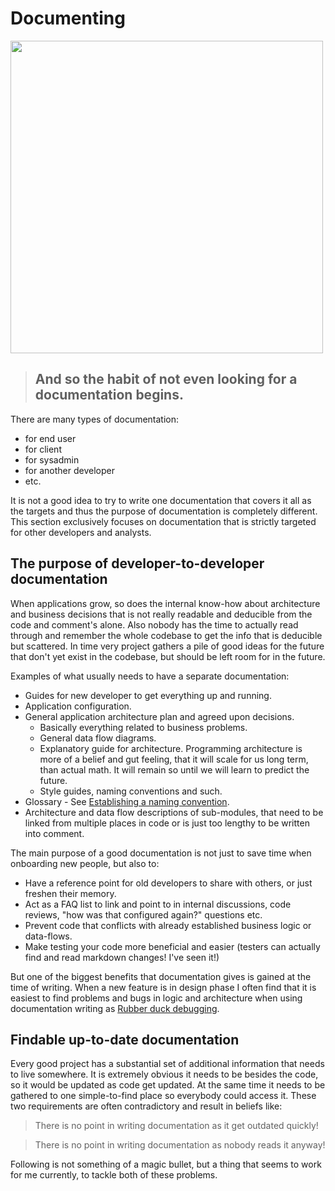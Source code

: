 # Documenting

<img src="https://geekandpoke.typepad.com/.a/6a00d8341d3df553ef0168eabe2192970c-pi" width="500">

> ## And so the habit of not even looking for a documentation begins.

There are many types of documentation:
* for end user
*  for client
* for sysadmin
* for another developer
* etc.

It is not a good idea to try to write one documentation that covers it all as the targets and thus the purpose of
documentation is completely different. This section exclusively focuses on documentation that is strictly targeted for 
other developers and analysts.

## The purpose of developer-to-developer documentation

When applications grow, so does the internal know-how about architecture and business decisions that is not really 
readable and deducible from the code and comment's alone. Also nobody has the time to actually read through and remember
the whole codebase to get the info that is deducible but scattered. In time very project gathers a pile of good ideas 
for the future that don't yet exist in the codebase, but should be left room for in the future.

Examples of what usually needs to have a separate documentation:

* Guides for new developer to get everything up and running.
* Application configuration.
* General application architecture plan and agreed upon decisions.
  * Basically everything related to business problems.
  * General data flow diagrams.
  * Explanatory guide for architecture. Programming architecture is more of a belief and gut feeling, that it will
    scale for us long term, than actual math. It will remain so until we will learn to predict the future. 
  * Style guides, naming conventions and such.
* Glossary - See [Establishing a naming convention](Naming_functions_and_variables.md).
* Architecture and data flow descriptions of sub-modules, that need to be linked from multiple places in code 
  or is just too lengthy to be written into comment.

The main purpose of a good documentation is not just to save time when onboarding new people, but also to:

 * Have a reference point for old developers to share with others, or just freshen their memory.
 * Act as a FAQ list to link and point to in internal discussions, code reviews, "how was that configured again?" questions etc.
 * Prevent code that conflicts with already established business logic or data-flows.
 * Make testing your code more beneficial and easier (testers can actually find and read markdown changes! I've seen it!)


But one of the biggest benefits that documentation gives is gained at the time of writing. When a new feature is in
design phase I often find that it is easiest to find problems and bugs in logic and architecture when using 
documentation writing as [Rubber duck debugging](https://en.wikipedia.org/wiki/Rubber_duck_debugging).
## Findable up-to-date documentation

Every good project has a substantial set of additional information that needs to live somewhere.
It is extremely obvious it needs to be besides the code, so it would be updated as code get updated.
At the same time it needs to be gathered to one simple-to-find place so everybody could access it. These two
requirements are often contradictory and result in beliefs like:

> There is no point in writing documentation as it get outdated quickly!

> There is no point in writing documentation as nobody reads it anyway!

Following is not something of a magic bullet, but a thing that seems to work for me currently, to tackle both of
these problems.






